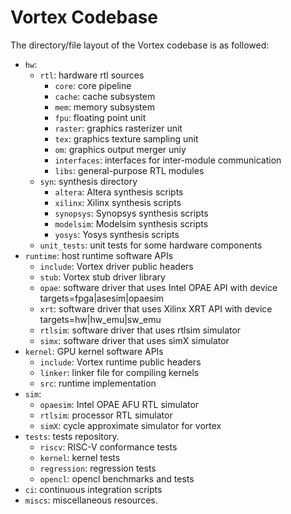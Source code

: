 # Vortex Codebase

The directory/file layout of the Vortex codebase is as followed:

- `hw`:     
  - `rtl`: hardware rtl sources    
    - `core`: core pipeline
    - `cache`: cache subsystem
    - `mem`: memory subsystem
    - `fpu`: floating point unit
    - `raster`: graphics rasterizer unit    
    - `tex`: graphics texture sampling unit
    - `om`: graphics output merger uniy
    - `interfaces`: interfaces for inter-module communication
    - `libs`: general-purpose RTL modules    
  - `syn`: synthesis directory
    - `altera`: Altera synthesis scripts
    - `xilinx`: Xilinx synthesis scripts    
    - `synopsys`: Synopsys synthesis scripts
    - `modelsim`: Modelsim synthesis scripts
    - `yosys`: Yosys synthesis scripts
  - `unit_tests`: unit tests for some hardware components
- `runtime`: host runtime software APIs
  - `include`: Vortex driver public headers
  - `stub`: Vortex stub driver library
  - `opae`: software driver that uses Intel OPAE API with device targets=fpga|asesim|opaesim
  - `xrt`: software driver that uses Xilinx XRT API with device targets=hw|hw_emu|sw_emu
  - `rtlsim`: software driver that uses rtlsim simulator
  - `simx`: software driver that uses simX simulator
- `kernel`: GPU kernel software APIs
  - `include`: Vortex runtime public headers
  - `linker`: linker file for compiling kernels
  - `src`: runtime implementation
- `sim`: 
  - `opaesim`: Intel OPAE AFU RTL simulator
  - `rtlsim`: processor RTL simulator
  - `simX`: cycle approximate simulator for vortex
- `tests`: tests repository.
  - `riscv`: RISC-V conformance tests
  - `kernel`: kernel tests
  - `regression`: regression tests  
  - `opencl`: opencl benchmarks and tests
- `ci`: continuous integration scripts
- `miscs`: miscellaneous resources.
